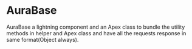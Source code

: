 # AuraBase
AuraBase a lightning component and an Apex class to bundle the utility methods in helper and Apex class and have all the requests response in same format(Object always). 
